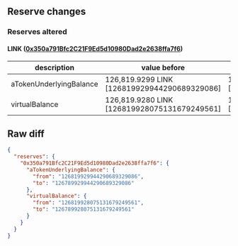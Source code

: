## Reserve changes

### Reserves altered

#### LINK ([0x350a791Bfc2C21F9Ed5d10980Dad2e2638ffa7f6](https://optimistic.etherscan.io/address/0x350a791Bfc2C21F9Ed5d10980Dad2e2638ffa7f6))

| description | value before | value after |
| --- | --- | --- |
| aTokenUnderlyingBalance | 126,819.9299 LINK [126819929944290689329086] | 126,789.9299 LINK [126789929944290689329086] |
| virtualBalance | 126,819.9280 LINK [126819928075131679249561] | 126,789.9280 LINK [126789928075131679249561] |


## Raw diff

```json
{
  "reserves": {
    "0x350a791Bfc2C21F9Ed5d10980Dad2e2638ffa7f6": {
      "aTokenUnderlyingBalance": {
        "from": "126819929944290689329086",
        "to": "126789929944290689329086"
      },
      "virtualBalance": {
        "from": "126819928075131679249561",
        "to": "126789928075131679249561"
      }
    }
  }
}
```
